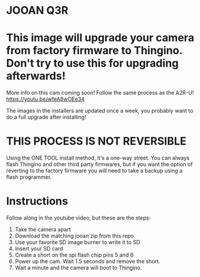 # JOOAN Q3R

# This image will upgrade your camera from factory firmware to Thingino. Don't try to use this for upgrading afterwards!

More info on this cam coming soon! Follow the same process as the A2R-U! https://youtu.be/wfeA8wOEe34

The images in the installers are updated once a week, you probably want to do a full upgrade after installing!

# THIS PROCESS IS NOT REVERSIBLE

Using the ONE TOOL install method, it's a one-way street. You can always flash Thingino and other third party firmwares, but if you want the
option of reverting to the factory firmware you will need to take a backup using a flash programmer.

# Instructions

Follow along in the youtube video, but these are the steps:
1. Take the camera apart
2. Download the matching jooan zip from this repo
3. Use your favorite SD image burner to write it to SD
4. Insert your SD card
5. Create a short on the spi flash chip pins 5 and 6
6. Power up the cam. Wait 1.5 seconds and remove the short.
7. Wait a minute and the camera will boot to Thingino.
